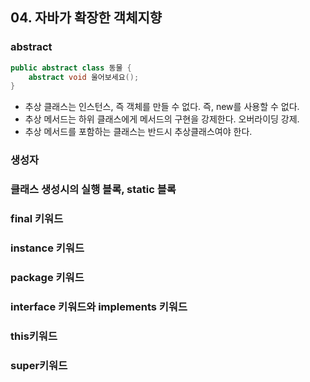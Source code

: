 ## 04. 자바가 확장한 객체지향

### abstract

```java
public abstract class 동물 {
	abstract void 울어보세요();
}
```

- 추상 클래스는 인스턴스, 즉 객체를 만들 수 없다. 즉, new를 사용할 수 없다.
- 추상 메서드는 하위 클래스에게 메서드의 구현을 강제한다. 오버라이딩 강제.
- 추상 메서드를 포함하는 클래스는 반드시 추상클래스여야 한다.

### 생성자

### 클래스 생성시의 실행 블록, static 블록

### final 키워드

### instance 키워드

### package 키워드

### interface 키워드와 implements 키워드

### this키워드

### super키워드
